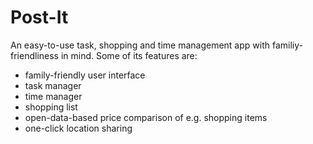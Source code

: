 # Post-It
An easy-to-use task, shopping and time management app with familiy-friendliness in mind.
Some of its features are:
- family-friendly user interface
- task manager
- time manager
- shopping list 
- open-data-based price comparison of e.g. shopping items
- one-click location sharing
